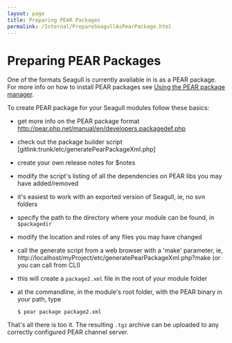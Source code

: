 ```yaml
---
layout: page
title: Preparing PEAR Packages
permalink: /Internal/PrepareSeagullAsPearPackage.html
---
```


<!-- Name: Internal/PrepareSeagullAsPearPackage -->
<!-- Version: 6 -->
<!-- Last-Modified: 2006/08/29 12:32:13 -->
<!-- Author: aj -->
# Preparing PEAR Packages
One of the formats Seagull is currently available in is as a PEAR package.  For more info on how to install PEAR packages see [Using the PEAR package manager][1].

To create PEAR package for your Seagull modules follow these basics:

  * get more info on the PEAR package format http://pear.php.net/manual/en/developers.packagedef.php
  * check out the package builder script [gitlink:trunk/etc/generatePearPackageXml.php]
  * create your own release notes for $notes
  * modify the script's listing of all the dependencies on PEAR libs you may have added/removed
  * it's easiest to work with an exported version of Seagull, ie, no svn folders
  * specify the path to the directory where your module can be found, in `$packagedir`
  * modify the location and roles of any files you may have changed
  * call the generate script from a web browser with a 'make' parameter, ie, http://localhost/myProject/etc/generatePearPackageXml.php?make (or you can call from CLI)
  * this will create a `package2.xml` file in the root of your module folder
  * at the commandline, in the module's root folder, with the PEAR binary in your path, type 

		$ pear package package2.xml

That's all there is too it.  The resulting `.tgz` archive can be uploaded to any correctly configured PEAR channel server.

[1]:	/Installation/UsingThePearPackageManager.html "Using the PEAR package manager"